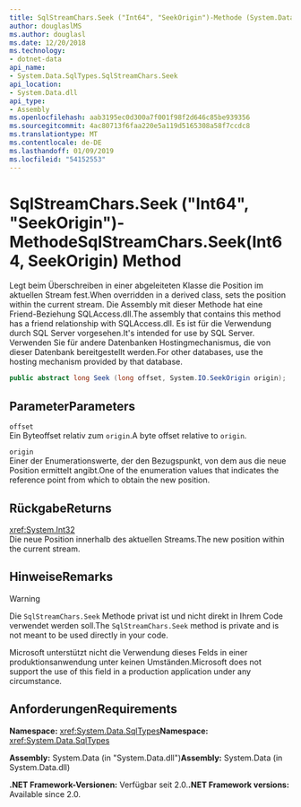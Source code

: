 ```yaml
---
title: SqlStreamChars.Seek ("Int64", "SeekOrigin")-Methode (System.Data.SqlTypes)
author: douglaslMS
ms.author: douglasl
ms.date: 12/20/2018
ms.technology:
- dotnet-data
api_name:
- System.Data.SqlTypes.SqlStreamChars.Seek
api_location:
- System.Data.dll
api_type:
- Assembly
ms.openlocfilehash: aab3195ec0d300a7f001f98f2d646c85be939356
ms.sourcegitcommit: 4ac80713f6faa220e5a119d5165308a58f7ccdc8
ms.translationtype: MT
ms.contentlocale: de-DE
ms.lasthandoff: 01/09/2019
ms.locfileid: "54152553"
---
```

# <a name="sqlstreamcharsseekint64-seekorigin-method"></a><span data-ttu-id="d8f4f-102">SqlStreamChars.Seek ("Int64", "SeekOrigin")-Methode</span><span class="sxs-lookup"><span data-stu-id="d8f4f-102">SqlStreamChars.Seek(Int64, SeekOrigin) Method</span></span>

<span data-ttu-id="d8f4f-103">Legt beim Überschreiben in einer abgeleiteten Klasse die Position im aktuellen Stream fest.</span><span class="sxs-lookup"><span data-stu-id="d8f4f-103">When overridden in a derived class, sets the position within the current stream.</span></span> <span data-ttu-id="d8f4f-104">Die Assembly mit dieser Methode hat eine Friend-Beziehung SQLAccess.dll.</span><span class="sxs-lookup"><span data-stu-id="d8f4f-104">The assembly that contains this method has a friend relationship with SQLAccess.dll.</span></span> <span data-ttu-id="d8f4f-105">Es ist für die Verwendung durch SQL Server vorgesehen.</span><span class="sxs-lookup"><span data-stu-id="d8f4f-105">It's intended for use by SQL Server.</span></span> <span data-ttu-id="d8f4f-106">Verwenden Sie für andere Datenbanken Hostingmechanismus, die von dieser Datenbank bereitgestellt werden.</span><span class="sxs-lookup"><span data-stu-id="d8f4f-106">For other databases, use the hosting mechanism provided by that database.</span></span>

```csharp
public abstract long Seek (long offset, System.IO.SeekOrigin origin);
```

## <a name="parameters"></a><span data-ttu-id="d8f4f-107">Parameter</span><span class="sxs-lookup"><span data-stu-id="d8f4f-107">Parameters</span></span>

`offset`\
<span data-ttu-id="d8f4f-108">Ein Byteoffset relativ zum `origin`.</span><span class="sxs-lookup"><span data-stu-id="d8f4f-108">A byte offset relative to `origin`.</span></span>

`origin`\
<span data-ttu-id="d8f4f-109">Einer der Enumerationswerte, der den Bezugspunkt, von dem aus die neue Position ermittelt angibt.</span><span class="sxs-lookup"><span data-stu-id="d8f4f-109">One of the enumeration values that indicates the reference point from which to obtain the new position.</span></span>

## <a name="returns"></a><span data-ttu-id="d8f4f-110">Rückgabe</span><span class="sxs-lookup"><span data-stu-id="d8f4f-110">Returns</span></span>

<xref:System.Int32>\
<span data-ttu-id="d8f4f-111">Die neue Position innerhalb des aktuellen Streams.</span><span class="sxs-lookup"><span data-stu-id="d8f4f-111">The new position within the current stream.</span></span>

## <a name="remarks"></a><span data-ttu-id="d8f4f-112">Hinweise</span><span class="sxs-lookup"><span data-stu-id="d8f4f-112">Remarks</span></span>

> [!WARNING]
> <span data-ttu-id="d8f4f-113">Die `SqlStreamChars.Seek` Methode privat ist und nicht direkt in Ihrem Code verwendet werden soll.</span><span class="sxs-lookup"><span data-stu-id="d8f4f-113">The `SqlStreamChars.Seek` method is private and is not meant to be used directly in your code.</span></span>
>
> <span data-ttu-id="d8f4f-114">Microsoft unterstützt nicht die Verwendung dieses Felds in einer produktionsanwendung unter keinen Umständen.</span><span class="sxs-lookup"><span data-stu-id="d8f4f-114">Microsoft does not support the use of this field in a production application under any circumstance.</span></span>

## <a name="requirements"></a><span data-ttu-id="d8f4f-115">Anforderungen</span><span class="sxs-lookup"><span data-stu-id="d8f4f-115">Requirements</span></span>

<span data-ttu-id="d8f4f-116">**Namespace:** <xref:System.Data.SqlTypes></span><span class="sxs-lookup"><span data-stu-id="d8f4f-116">**Namespace:** <xref:System.Data.SqlTypes></span></span>

<span data-ttu-id="d8f4f-117">**Assembly:** System.Data (in "System.Data.dll")</span><span class="sxs-lookup"><span data-stu-id="d8f4f-117">**Assembly:** System.Data (in System.Data.dll)</span></span>

<span data-ttu-id="d8f4f-118">**.NET Framework-Versionen:** Verfügbar seit 2.0.</span><span class="sxs-lookup"><span data-stu-id="d8f4f-118">**.NET Framework versions:** Available since 2.0.</span></span>